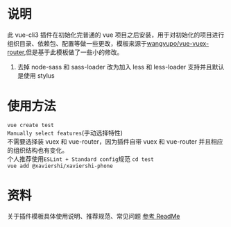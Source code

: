 # 说明

此 vue-cli3 插件在初始化完普通的 vue 项目之后安装，用于对初始化的项目进行组织目录、依赖包、配置等做一些更改，模板来源于[wangyupo/vue-vuex-router](https://github.com/wangyupo/vue-vuex-router),但是基于此模板做了一些小的修改。

1. 去掉 node-sass 和 sass-loader 改为加入 less 和 less-loader 支持并且默认是使用 stylus

# 使用方法

`vue create test`  
 `Manually select features`(手动选择特性)  
 不需要选择装 vuex 和 vue-router，因为插件自带 vuex 和 vue-router 并且相应的组织结构也有变化。  
 个人推荐使用`ESLint + Standard config`规范
`cd test`  
`vue add @xaviershi/xaviershi-phone`

# 资料

关于插件模板具体使用说明、推荐规范、常见问题 [参考 ReadMe](https://github.com/wangyupo/vue-vuex-router/blob/master/README.md?1556770278320)
